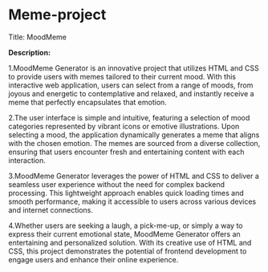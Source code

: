 # Meme-project
Title: MoodMeme

**Description:**

1.MoodMeme Generator is an innovative project that utilizes HTML and CSS to provide users with memes tailored to their current mood. With this interactive web application, users can select from a range of moods, from joyous and energetic to contemplative and relaxed, and instantly receive a meme that perfectly encapsulates that emotion.

2.The user interface is simple and intuitive, featuring a selection of mood categories represented by vibrant icons or emotive illustrations. Upon selecting a mood, the application dynamically generates a meme that aligns with the chosen emotion. The memes are sourced from a diverse collection, ensuring that users encounter fresh and entertaining content with each interaction.

3.MoodMeme Generator leverages the power of HTML and CSS to deliver a seamless user experience without the need for complex backend processing. This lightweight approach enables quick loading times and smooth performance, making it accessible to users across various devices and internet connections.

 4.Whether users are seeking a laugh, a pick-me-up, or simply a way to express their current emotional state, MoodMeme Generator offers an entertaining and personalized solution. With its creative use of HTML and CSS, this project demonstrates the potential of frontend development to engage users and enhance their online experience.
